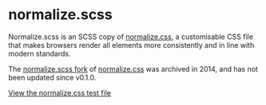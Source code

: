 # normalize.scss

Normalize.scss is an SCSS copy of [normalize.css](https://necolas.github.io/normalize.css), a customisable CSS file that makes browsers render all elements more consistently and in line with modern standards.

The [normalize.scss fork](https://github.com/guerrero/normalize.scss) of [normalize.css](https://necolas.github.io/normalize.css) was archived in 2014, and has not been updated since v0.1.0.

[View the normalize.css test file](https://necolas.github.io/normalize.css/latest/test.html)
